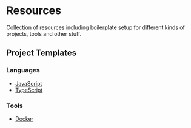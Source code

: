 # Resources
Collection of resources including boilerplate setup for different kinds of projects, tools and other stuff.

## Project Templates

### Languages
- [JavaScript](templates/languages/javascript)
- [TypeScript](templates/languages/typescript)

### Tools
- [Docker](templates/tools/docker)
